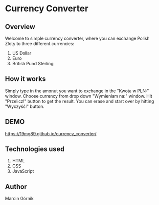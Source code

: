 # Currency Converter 
## Overview 
Welcome to simple currency converter, where you can exchange Polish Zloty to three different currencies: 
1. US Dollar
2. Euro
3. British Pund Sterling
## How it works
Simply type in the amonut you want to exchange in the "Kwota w PLN:" window. 
Choose currency from drop down "Wymieniam na:" window. 
Hit "Przelicz!" button to get the result. 
You can erase and start over by hitting "Wyczyść!" button. 
## DEMO 
https://19mg89.github.io/currency_converter/
## Technologies used
1. HTML
2. CSS
3. JavaScript 
## Author
Marcin Górnik
